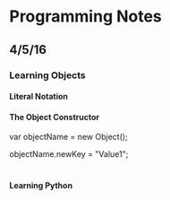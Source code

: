 # Programming Notes

## 4/5/16

### Learning Objects
#### Literal Notation


#### The Object Constructor

var objectName = new Object();

objectName.newKey = "Value1"; 

#

 

#### Learning Python
